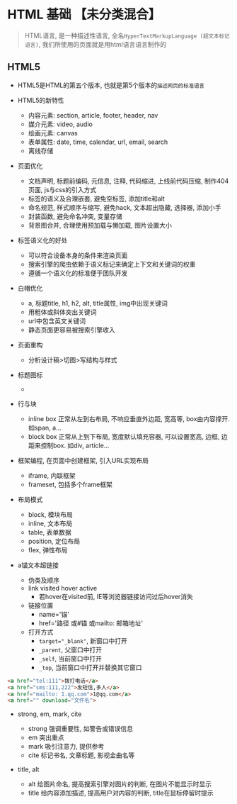 # HTML 基础 【未分类混合】

> HTML语言, 是一种描述性语言, 全名`HyperTextMarkupLanguage (超文本标记语言)`, 我们所使用的页面就是用html语言语言制作的

## HTML5
* HTML5是HTML的第五个版本, 也就是第5个版本的`描述网页的标准语言`

* HTML5的新特性
	+ 内容元素: section, article, footer, header, nav
	+ 媒介元素: video, audio
	+ 绘画元素: canvas
	+ 表单属性: date, time, calendar, url, email, search
	+ 离线存储

* 页面优化
	+ 文档声明, 标题前编码, 元信息, 注释, 代码缩进, 上线前代码压缩, 制作404页面, js与css的引入方式
	+ 标签的语义及合理嵌套, 避免空标签, 添加title和alt
	+ 命名规范, 样式顺序与缩写, 避免hack, 文本超出隐藏, 选择器, 添加小手
	+ 封装函数, 避免命名冲突, 变量存储
	+ 背景图合并, 合理使用预加载与懒加载, 图片设置大小

* 标签语义化的好处
	+ 可以符合设备本身的条件来渲染页面
	+ 搜索引擎的爬虫依赖于语义标记来确定上下文和关键词的权重
	+ 遵循一个语义化的标准便于团队开发

* 白帽优化
	+ a, 标题title, h1, h2, alt, title属性, img中出现关键词
	+ 用粗体或斜体突出关键词
	+ url中包含英文关键词
	+ 静态页面更容易被搜索引擎收入

* 页面重构
	+ 分析设计稿>切图>写结构与样式

* 标题图标
	+ <link rel="shortcut icon" href="favicon.ico" type="image/x-icon">

* 行与块
	+ inline box 正常从左到右布局, 不响应垂直外边距, 宽高等, box由内容撑开. 如span, a...
	+ block box  正常从上到下布局, 宽度默认填充容器, 可以设置宽高, 边框, 边距来控制box. 如div, article...

* 框架编程, 在页面中创建框架, 引入URL实现布局
	+ iframe, 内联框架
	+ frameset, 包括多个frame框架

* 布局模式
	+ block, 模块布局
	+ inline, 文本布局
	+ table, 表单数据
	+ position, 定位布局
	+ flex, 弹性布局

* a锚文本超链接
	+ 伪类及顺序
	+ link  visited  hover  active
		- 若hover在visited前, IE等浏览器链接访问过后hover消失
	+ 链接位置
		- name='锚'
		- href='路径 或#锚 或mailto: 邮箱地址'
	+ 打开方式
		- `target="_blank"`, 新窗口中打开
		- `_parent`, 父窗口中打开
		- `_self`, 当前窗口中打开
		- `_top`, 当前窗口中打开并替换其它窗口

```html
<a href="tel:111">拨打电话</a>
<a href="sms:111,222">发短信,多人</a>
<a href="mailto: 1.qq.com">1@qq.com</a>
<a href="" download="文件名">
```

* strong, em, mark, cite
	+ strong 强调重要性, 如警告或错误信息
	+ em 突出重点
	+ mark 吸引注意力, 提供参考
	+ cite 标记书名, 文章标题, 影视金曲名等

* title, alt
	+ alt 给图片命名, 提高搜索引擎对图片的判断, 在图片不能显示时显示
	+ title 给内容添加描述, 提高用户对内容的判断, title在鼠标停留时提示
